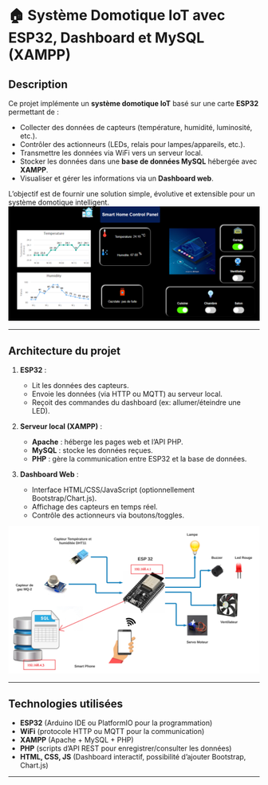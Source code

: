 # 🏠 Système Domotique IoT avec ESP32, Dashboard et MySQL (XAMPP)

## Description
Ce projet implémente un **système domotique IoT** basé sur une carte **ESP32** permettant de :
- Collecter des données de capteurs (température, humidité, luminosité, etc.).
- Contrôler des actionneurs (LEDs, relais pour lampes/appareils, etc.).
- Transmettre les données via WiFi vers un serveur local.
- Stocker les données dans une **base de données MySQL** hébergée avec **XAMPP**.
- Visualiser et gérer les informations via un **Dashboard web**.

L’objectif est de fournir une solution simple, évolutive et extensible pour un système domotique intelligent.
![Aperçu du Dashboard](cap3.PNG)

---

## Architecture du projet
1. **ESP32** :  
   - Lit les données des capteurs.  
   - Envoie les données (via HTTP ou MQTT) au serveur local.  
   - Reçoit des commandes du dashboard (ex: allumer/éteindre une LED).  

2. **Serveur local (XAMPP)** :  
   - **Apache** : héberge les pages web et l’API PHP.  
   - **MySQL** : stocke les données reçues.  
   - **PHP** : gère la communication entre ESP32 et la base de données.  

3. **Dashboard Web** :  
   - Interface HTML/CSS/JavaScript (optionnellement Bootstrap/Chart.js).  
   - Affichage des capteurs en temps réel.  
   - Contrôle des actionneurs via boutons/toggles.

![Fonctionnement](fonct2.png)

---

## Technologies utilisées
- **ESP32** (Arduino IDE ou PlatformIO pour la programmation)  
- **WiFi** (protocole HTTP ou MQTT pour la communication)  
- **XAMPP** (Apache + MySQL + PHP)  
- **PHP** (scripts d’API REST pour enregistrer/consulter les données)  
- **HTML, CSS, JS** (Dashboard interactif, possibilité d’ajouter Bootstrap, Chart.js)  

---


